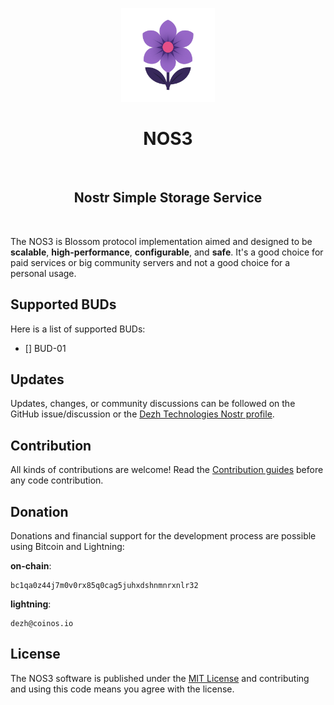 <p align="center"> 
    <img alt="nos3" src="./.assets/images/nos3.svg" width="150" height="150" />
</p>

<h1 align="center">
NOS3
</h1>

<br/>

<h2 align="center">Nostr Simple Storage Service</h2>

<br/>


The NOS3 is Blossom protocol implementation aimed and designed to be **scalable**, **high-performance**, **configurable**, and **safe**. It's a good choice for paid services or big community servers and not a good choice for a personal usage.

## Supported BUDs

Here is a list of supported BUDs:

- [] BUD-01

 <!--adding the rest of BUDs  -->

## Updates

Updates, changes, or community discussions can be followed on the GitHub issue/discussion or the [Dezh Technologies Nostr profile](https://njump.me/dezh.tech).

## Contribution

All kinds of contributions are welcome!
Read the [Contribution guides](./CONTRIBUTING.md) before any code contribution.

## Donation

Donations and financial support for the development process are possible using Bitcoin and Lightning:

**on-chain**:

```
bc1qa0z44j7m0v0rx85q0cag5juhxdshnmnrxnlr32
```

**lightning**: 

```
dezh@coinos.io
```

## License

The NOS3 software is published under the [MIT License](./LICENSE) and contributing and using this code means you agree with the license.